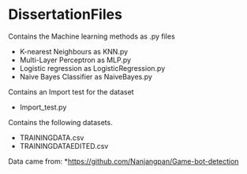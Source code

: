 # DissertationFiles

Contains the Machine learning methods as .py files
* K-nearest Neighbours as KNN.py
* Multi-Layer Perceptron as MLP.py
* Logistic regression as LogisticRegression.py
* Naive Bayes Classifier as NaiveBayes.py

Contains an Import test for the dataset
* Import_test.py

Contains the following datasets.
* TRAININGDATA.csv
* TRAININGDATAEDITED.csv

Data came from:
*https://github.com/Nanjangpan/Game-bot-detection 
